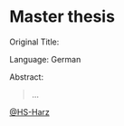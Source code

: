 # Master thesis

Original Title: 

Language: German

Abstract:

> ...

[@HS-Harz](https://www.hs-harz.de/)
